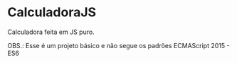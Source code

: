 # CalculadoraJS
Calculadora feita em JS puro.

OBS.: Esse é um projeto básico e não segue os padrões ECMAScript 2015 - ES6
